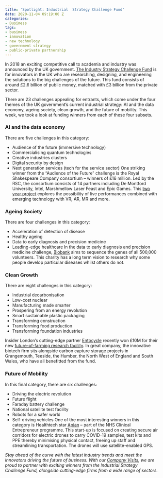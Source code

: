 ```yaml
---
title: 'Spotlight: Industrial  Strategy Challenge Fund'
date: 2020-11-04 09:19:00 Z
categories:
- Business
tags:
- business
- innovation
- new technology
- government strategy
- public-private partnership
---
```


In 2018 an exciting competitive call to academia and industry was announced by the UK government. [The Industry Strategy Challenge Fund](https://www.ukri.org/innovation/industrial-strategy-challenge-fund/) is for innovators in the UK who are researching, designing, and engineering the solutions to the big challenges of the future. This fund consists of around £2.6 billion of public money, matched with £3 billion from the private sector. 

There are 23 challenges appealing for entrants, which come under the four themes of the UK government’s current industrial strategy: AI and the data economy, ageing society, clean growth, and the future of mobility. This week, we took a look at funding winners from each of these four subsets.

### AI and the data economy
There are five challenges in this category:
-	Audience of the future (immersive technology)
-	Commercialising quantum technologies 
-	Creative industries clusters
-	Digital security by design
-	Next generation services (tech for the service sector)
One striking winner from the “Audience of the Future” challenge is the Royal Shakespeare Company consortium – winners of £16 million. Led by the RSC, the consortium consists of 14 partners including De Montford University, Intel, Marshmellow Laser Feast and Epic Games. This [two year project](https://www.rsc.org.uk/news/how-will-audiences-experience-live-performance-in-the-future) explores the possibility of live performances combined with emerging technology with VR, AR, MR and more. 

### Ageing Society
There are four challenges in this category:
-	Acceleration of detection of disease
-	Healthy ageing
-	Data to early diagnosis and precision medicine
-	Leading-edge healthcare
In the data to early diagnosis and precision medicine challenge, [Biobank](https://www.ukbiobank.ac.uk/about-biobank-uk/) aims to sequence the genes of all 500,000 volunteers. This charity has a long term vision to research why some people develop particular diseases whilst others do not. 

### Clean Growth
There are eight challenges in this category:
-	Industrial decarbonisation
-	Low-cost nuclear
-	Manufacturing made smarter
-	Prospering from an energy revolution
-	Smart sustainable plastic packaging
-	Transforming construction
-	Transforming food production
-	Transforming foundation industries

Insider London’s cutting-edge partner [Entocycle](https://www.insiderlondon.com/blog/interview-with-stephanic-rogers-of-entocycle/) recently won £10M for their new [future-of-farming research facility](https://www.theguardian.com/environment/2020/oct/06/insect-farm-supply-sustainable-animal-feed-wins-10m-london). In great company, the innovative biotech firm sits alongside carbon capture storage projects in Grangemouth, Teeside, the Humber, the North West of England and South Wales, who have all benefitted from the fund.

### Future of Mobility
In this final category, there are six challenges:
-	Driving the electric revolution
-	Future flight
-	Faraday battery challenge
-	National satellite test facility
-	Robots for a safer world
-	Self-driving vehicles
One of the most interesting winners in this category is Healthtech star [Apian](https://www.gov.uk/government/news/space-company-takes-to-the-skies-alongside-the-nhs) – part of the NHS Clinical Entrepreneur programme. This start-up is focused on creating secure air corridors for electric drones to carry COVID-19 samples, test kits and PPE thereby minimising physical contact, freeing up staff and streamlining transportation. The drones will use satellite-enabled GPS.


*Stay ahead of the curve with the latest industry trends and meet the innovators driving the future of business. With our [Company Visits](https://www.insiderlondon.com/london/company-visits/), we are proud to partner with exciting winners from the Industrial Strategy Challenge Fund, alongside cutting-edge firms from a wide range of sectors.*